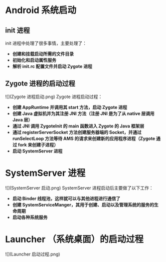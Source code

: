 # **Android 系统启动**
##  init 进程
init 进程中处理了很多事情，主要处理了：
* **创建和挂载启动所需的文件目录**
* **初始化和启动属性服务**
* **解析 init.rc 配置文件并启动 Zygote 进程**
## Zygote 进程的启动过程
![](Zygote 进程启动.png)
Zygote 进程启动过程：
* **创建 AppRuntime 并调用其 start 方法，启动 Zygote 进程**
* **创建 Java 虚拟机并为其注册 JNI 方法（注册 JNI 是为了从 native 层调用 Java 层）**
* **通过 JNI 调用 ZygoteInit 的 main 函数进入 Zygote 的 Java 框架层**
* **通过 registerServerSocket 方法创建服务器端的 Socket，并通过 runSelectLoop 方法等待 AMS 的请求来创建新的应用程序进程（Zygote 通过 fork 来创建子进程）**
* **启动 SystemServer 进程**
# SystemServer 进程
![](SystemServer 启动.png)
SystemServer 进程启动后主要做了以下工作：
* **启动 Binder 线程池，这样就可以与其他进程进行通信了**
* **创建 SystemServiceManger，其用于创建、启动以及管理系统的服务的生命周期**
* **启动各种系统服务**
# Launcher （系统桌面）的启动过程
![](Launcher 启动过程.png)
